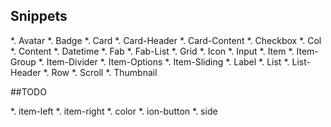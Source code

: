 

## Snippets

*. Avatar
*. Badge
*. Card
*. Card-Header
*. Card-Content
*. Checkbox
*. Col
*. Content
*. Datetime
*. Fab
*. Fab-List
*. Grid
*. Icon
*. Input
*. Item
*. Item-Group
*. Item-Divider
*. Item-Options
*. Item-Sliding
*. Label
*. List
*. List-Header
*. Row
*. Scroll
*. Thumbnail




##TODO

*. item-left
*. item-right
*. color
*. ion-button
*. side

